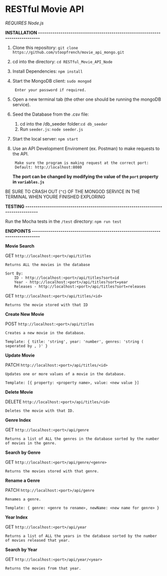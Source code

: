 # RESTful Movie API

*REQUIRES Node.js*

**INSTALLATION -----------------------------------------------------------------------------**

1. Clone this repository:
	`git clone https://github.com/stoopfrench/movie_api_mongo.git`
2. cd into the directory:
	`cd RESTful_Movie_API_Node`
3. Install Dependencies:
	`npm install`
4. Start the MongoDB client:
	`sudo mongod`
		
		Enter your password if required.
		
5. Open a new terminal tab (the other one should be running the mongoDB service).
6. Seed the Database from the .csv file:
	1. cd into the /db_seeder folder:`cd db_seeder`
	2. Run `seeder.js`: `node seeder.js`
7. Start the local server:
	`npm start`
8. Use an API Development Enviroment (ex. Postman) to make requests to the API.
		
		Make sure the program is making request at the correct port:
		Default: http://localhost:8080
	**The port can be changed by modifying the value of the `port` property in `variables.js`**

BE SURE TO CRASH OUT (`^C`) OF THE MONGOD SERVICE IN THE TERMINAL WHEN YOURE FINISHED EXPLORING

**TESTING -----------------------------------------------------------------------------------**

Run the Mocha tests in the `/test` directory: `npm run test`

**ENDPOINTS --------------------------------------------------------------------------------**

**Movie Search**

GET `http://localhost:<port>/api/titles`
 	
 	Returns ALL the movies in the database

	Sort By:
		ID - http://localhost:<port>/api/titles?sort=id
		Year - http://localhost:<port>/api/titles?sort=year
		Releases - http://localhost:<port>/api/titles?sort=releases

GET `http://localhost:<port>/api/titles/<id>`
 	
 	Returns the movie stored with that ID

**Create New Movie**

POST `http://localhost:<port>/api/titles`
	
	Creates a new movie in the database.
	
	Template: { title: 'string', year: 'number', genres: 'string ( seperated by , )' }

**Update Movie**

PATCH `http://localhost:<port>/api/titles/<id>`
	
	Updates one or more values of a movie in the database.
	
	Template: [{ property: <property name>, value: <new value }]

**Delete Movie**

DELETE `http://localhost:<port>/api/titles/<id>`

	Deletes the movie with that ID.

**Genre Index**

GET `http://localhost:<port>/api/genre`
	
	Returns a list of ALL the genres in the database sorted by the number of movies in the genre.

**Search by Genre**

GET `http://localhost:<port>/api/genre/<genre>`
	
	Returns the movies stored with that genre.

**Rename a Genre**

PATCH `http://localhost:<port>/api/genre`

	Renames a genre.

	Template: { genre: <genre to rename>, newName: <new name for genre> }

**Year Index**

GET `http://localhost:<port>/api/year`

	Returns a list of ALL the years in the database sorted by the number of movies released that year.

**Search by Year**

GET `http://localhost:<port>/api/year/<year>`
	
	Returns the movies from that year.




